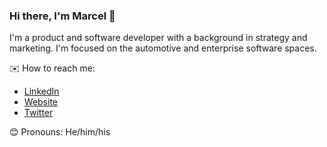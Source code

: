 ### Hi there, I'm Marcel 👋

I'm a product and software developer with a background in strategy and marketing. I'm focused on the automotive and enterprise software spaces.

✉️  How to reach me:
- [LinkedIn](http://linkedin.com/in/marcelthiemann)
- [Website](https://marcelthiemann.com)
- [Twitter](http://twitter.com/cestmarcel)

😊  Pronouns:
He/him/his
